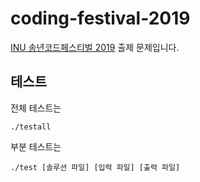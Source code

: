 # coding-festival-2019

[INU 송년코드페스티벌 2019](https://github.com/rdd6584/INUCodeFestival) 출제 문제입니다.

## 테스트

전체 테스트는 
~~~
./testall
~~~

부분 테스트는
~~~
./test [솔루션 파일] [입력 파일] [출력 파일]
~~~

